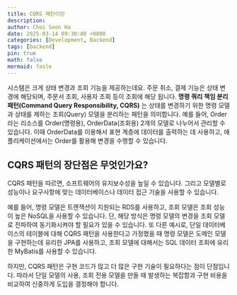 ```yaml
---
title: CQRS 패턴이란
description:
author: Choi Seon Ha
date: 2025-03-14 09:30:00 +0800
categories: [Development, Backend]
tags: [backend]
pin: true
math: false
mermaid: fasle
---
```


시스템은 크게 상태 변경과 조회 기능을 제공하는데요. 주문 취소, 결제 기능은 상태 변경에 해당되며, 주문서 조회, 사용자 조회 등이 조회에 해당 됩니다. **명령 쿼리 책임 분리 패턴(Command Query Responsibility, CQRS)** 는 상태를 변경하기 위한 명령 모델과 상태를 제하는 조회(Query) 모델을 분리하는 패턴을 의미합니다. 예를 들어, Order 라는 리소스를 Order(명령용), OrderData(조회용) 2개의 모델로 나누어서 관리할 수 있습니다. 이때 OrderData를 이용해서 표현 계층에 데이터를 출력하는 데 사용하고, 애플리케이션에서는 Order를 활용해 변경을 수행할 수 있습니다.

## CQRS 패턴의 장단점은 무엇인가요?

CQRS 패턴을 따르면, 소프트웨어의 유지보수성을 높일 수 있습니다. 그리고 모델별로 성능이나 요구사항에 맞는 데이터베이스나 데이터 접근 기술을 사용할 수 있습니다.

예를 들어, 명령 모델은 트랜잭션이 지원되는 RDS를 사용하고, 조회 모델은 조회 성능이 높은 NoSQL을 사용할 수 있습니다. 단, 해당 방식은 명령 모델의 변경을 조회 모델로 전파하여 동기화시켜야 할 필요가 있을 수 있습니다. 또 다른 예시로, 단일 데이터베이스의 테이블에 대해 CQRS 패턴을 사용한다고 가정했을 때 명령 모델은 도메인 모델을 구현하는데 유리한 JPA를 사용하고, 조회 모델에 대해서는 SQL 데이터 조회에 유리한 MyBatis를 사용할 수 있습니다.

하지만, CQRS 패턴은 구현 코드가 많고 더 많은 구현 기술이 필요하다는 점이 단점입니다. 따라서 단일 모델의 사용, 조회 전용 모델을 만들 때 발생하는 복잡함과 구현 비용을 비교하여 신중하게 도입을 결정해야 합니다.
